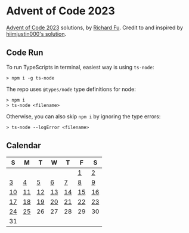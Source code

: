 # Advent of Code 2023
[Advent of Code 2023](https://adventocode.com/2023) solutions, by [Richard Fu](https://github.com/furic/). Credit to and inspired by [hiimjustin000's solution](https://github.com/hiimjustin000/advent-of-code).

## Code Run
To run TypeScripts in terminal, easiest way is using `ts-node`:
```
> npm i -g ts-node
```
The repo uses `@types/node` type definitions for node:
```
> npm i
> ts-node <filename>
```
Otherwise, you can also skip `npm i` by ignoring the type errors:
```
> ts-node --logError <filename>
```

## Calendar
| S | M | T | W | T | F | S |
|---|---|---|---|---|---|---|
|   |   |   |   |   | [1](./01) | [2](./02) |
| [3](./03) | [4](./04) | [5](./05) | [6](./06) | [7](./07) | [8](./08) | [9](./09) |
| [10](./10) | [11](./11) | [12](./12) | [13](./13) | [14](./14) | [15](./15) | [16](./16) |
| [17](./17) | [18](./18) | [19](./19) | [20](./20) | [21](./21) | [22](./22) | [23](./23) |
| [24](./24) | [25](./25) | 26 | 27 | 28 | 29 | 30 |
| 31 |   |   |   |   |   |   |

